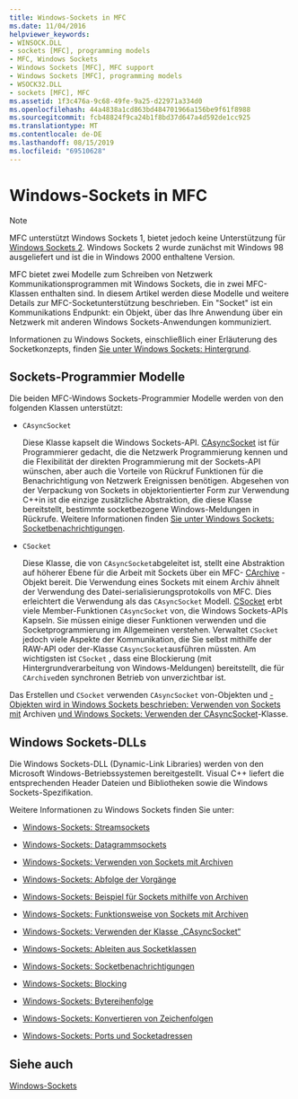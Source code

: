 ```yaml
---
title: Windows-Sockets in MFC
ms.date: 11/04/2016
helpviewer_keywords:
- WINSOCK.DLL
- sockets [MFC], programming models
- MFC, Windows Sockets
- Windows Sockets [MFC], MFC support
- Windows Sockets [MFC], programming models
- WSOCK32.DLL
- sockets [MFC], MFC
ms.assetid: 1f3c476a-9c68-49fe-9a25-d22971a334d0
ms.openlocfilehash: 44a4838a1cd863bd484701966a156be9f61f8988
ms.sourcegitcommit: fcb48824f9ca24b1f8bd37d647a4d592de1cc925
ms.translationtype: MT
ms.contentlocale: de-DE
ms.lasthandoff: 08/15/2019
ms.locfileid: "69510628"
---
```

# <a name="windows-sockets-in-mfc"></a>Windows-Sockets in MFC

> [!NOTE]
>  MFC unterstützt Windows Sockets 1, bietet jedoch keine Unterstützung für [Windows Sockets 2](/windows/win32/WinSock/windows-sockets-start-page-2). Windows Sockets 2 wurde zunächst mit Windows 98 ausgeliefert und ist die in Windows 2000 enthaltene Version.

MFC bietet zwei Modelle zum Schreiben von Netzwerk Kommunikationsprogrammen mit Windows Sockets, die in zwei MFC-Klassen enthalten sind. In diesem Artikel werden diese Modelle und weitere Details zur MFC-Socketunterstützung beschrieben. Ein "Socket" ist ein Kommunikations Endpunkt: ein Objekt, über das Ihre Anwendung über ein Netzwerk mit anderen Windows Sockets-Anwendungen kommuniziert.

Informationen zu Windows Sockets, einschließlich einer Erläuterung des Socketkonzepts, finden [Sie unter Windows Sockets: Hintergrund](../mfc/windows-sockets-background.md).

##  <a name="_core_sockets_programming_models"></a>Sockets-Programmier Modelle

Die beiden MFC-Windows Sockets-Programmier Modelle werden von den folgenden Klassen unterstützt:

- `CAsyncSocket`

   Diese Klasse kapselt die Windows Sockets-API. [CAsyncSocket](../mfc/reference/casyncsocket-class.md) ist für Programmierer gedacht, die die Netzwerk Programmierung kennen und die Flexibilität der direkten Programmierung mit der Sockets-API wünschen, aber auch die Vorteile von Rückruf Funktionen für die Benachrichtigung von Netzwerk Ereignissen benötigen. Abgesehen von der Verpackung von Sockets in objektorientierter Form zur Verwendung C++in ist die einzige zusätzliche Abstraktion, die diese Klasse bereitstellt, bestimmte socketbezogene Windows-Meldungen in Rückrufe. Weitere Informationen finden [Sie unter Windows Sockets: Socketbenachrichtigungen](../mfc/windows-sockets-socket-notifications.md).

- `CSocket`

   Diese Klasse, die von `CAsyncSocket`abgeleitet ist, stellt eine Abstraktion auf höherer Ebene für die Arbeit mit Sockets über ein MFC- [CArchive](../mfc/reference/carchive-class.md) -Objekt bereit. Die Verwendung eines Sockets mit einem Archiv ähnelt der Verwendung des Datei-serialisierungsprotokolls von MFC. Dies erleichtert die Verwendung als das `CAsyncSocket` Modell. [CSocket](../mfc/reference/csocket-class.md) erbt viele Member-Funktionen `CAsyncSocket` von, die Windows Sockets-APIs Kapseln. Sie müssen einige dieser Funktionen verwenden und die Socketprogrammierung im Allgemeinen verstehen. Verwaltet `CSocket` jedoch viele Aspekte der Kommunikation, die Sie selbst mithilfe der RAW-API oder der-Klasse `CAsyncSocket`ausführen müssten. Am wichtigsten ist `CSocket` , dass eine Blockierung (mit Hintergrundverarbeitung von Windows-Meldungen) bereitstellt, die für `CArchive`den synchronen Betrieb von unverzichtbar ist.

Das Erstellen und `CSocket` verwenden `CAsyncSocket` von-Objekten und [-Objekten wird in Windows Sockets beschrieben: Verwenden von Sockets mit](../mfc/windows-sockets-using-sockets-with-archives.md) Archiven [und Windows Sockets: Verwenden der CAsyncSocket](../mfc/windows-sockets-using-class-casyncsocket.md)-Klasse.

##  <a name="_core_mfc_socket_samples_and_windows_sockets_dlls"></a>Windows Sockets-DLLs

Die Windows Sockets-DLL (Dynamic-Link Libraries) werden von den Microsoft Windows-Betriebssystemen bereitgestellt. Visual C++ liefert die entsprechenden Header Dateien und Bibliotheken sowie die Windows Sockets-Spezifikation.

Weitere Informationen zu Windows Sockets finden Sie unter:

- [Windows-Sockets: Streamsockets](../mfc/windows-sockets-stream-sockets.md)

- [Windows-Sockets: Datagrammsockets](../mfc/windows-sockets-datagram-sockets.md)

- [Windows-Sockets: Verwenden von Sockets mit Archiven](../mfc/windows-sockets-using-sockets-with-archives.md)

- [Windows-Sockets: Abfolge der Vorgänge](../mfc/windows-sockets-sequence-of-operations.md)

- [Windows-Sockets: Beispiel für Sockets mithilfe von Archiven](../mfc/windows-sockets-example-of-sockets-using-archives.md)

- [Windows-Sockets: Funktionsweise von Sockets mit Archiven](../mfc/windows-sockets-how-sockets-with-archives-work.md)

- [Windows-Sockets: Verwenden der Klasse „CAsyncSocket“](../mfc/windows-sockets-using-class-casyncsocket.md)

- [Windows-Sockets: Ableiten aus Socketklassen](../mfc/windows-sockets-deriving-from-socket-classes.md)

- [Windows-Sockets: Socketbenachrichtigungen](../mfc/windows-sockets-socket-notifications.md)

- [Windows-Sockets: Blocking](../mfc/windows-sockets-blocking.md)

- [Windows-Sockets: Bytereihenfolge](../mfc/windows-sockets-byte-ordering.md)

- [Windows-Sockets: Konvertieren von Zeichenfolgen](../mfc/windows-sockets-converting-strings.md)

- [Windows-Sockets: Ports und Socketadressen](../mfc/windows-sockets-ports-and-socket-addresses.md)

## <a name="see-also"></a>Siehe auch

[Windows-Sockets](../mfc/windows-sockets.md)
